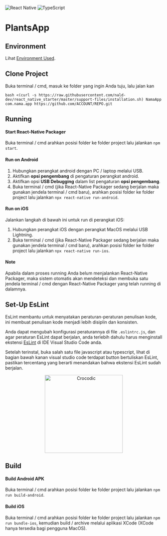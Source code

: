 <p>
  <img alt="React Native" src="https://img.shields.io/badge/react_native%20-%2320232a.svg?&style=for-the-badge&logo=react&logoColor=%2361DAFB"/>
  <img alt="TypeScript" src="https://img.shields.io/badge/typescript%20-%23007ACC.svg?&style=for-the-badge&logo=typescript&logoColor=white"/>
</p>

# PlantsApp


## Environment

Lihat [Environment Used](./ENVIRONMENT_USED.md).

## Clone Project

Buka terminal / cmd, masuk ke folder yang ingin Anda tuju, lalu jalan kan

```bash <(curl -s https://raw.githubusercontent.com/nald-dev/react_native_starter/master/support-files/installation.sh) NamaApp com.nama.app https://github.com/ACCOUNT/REPO.git```

## Running


#### Start React-Native Packager

Buka terminal / cmd arahkan posisi folder ke folder project lalu jalankan ```npm start```.

#### Run on Android

1. Hubungkan perangkat android dengan PC / laptop melalui USB.
2. Aktifkan **opsi pengembang** di pengaturan perangkat android.
3. Aktifkan opsi **USB Debugging** dalam list pengaturan **opsi pengembang**.
4. Buka terminal / cmd (jika React-Native Packager sedang berjalan maka gunakan jendela terminal / cmd baru), arahkan posisi folder ke folder project lalu jalankan ```npx react-native run-android```.

#### Run on iOS

Jalankan langkah di bawah ini untuk run di perangkat iOS:
1. Hubungkan perangkat iOS dengan perangkat MacOS melalui USB Lightning.
2. Buka terminal / cmd (jika React-Native Packager sedang berjalan maka gunakan jendela terminal / cmd baru), arahkan posisi folder ke folder project lalu jalankan ```npx react-native run-ios```.

#### Note

Apabila dalam proses running Anda belum menjalankan React-Native Packager, maka sistem otomatis akan mendeteksi dan membuka satu jendela terminal / cmd dengan React-Native Packager yang telah running di dalamnya.


## Set-Up EsLint

EsLint membantu untuk menyatakan peraturan-peraturan penulisan kode, ini membuat penulisan kode menjadi lebih disiplin dan konsisten.

Anda dapat mengubah konfigurasi peraturannya di file ```.eslintrc.js```, dan agar peraturan EsLint dapat berjalan, anda terlebih dahulu harus menginstall ekstensi [EsLint](https://marketplace.visualstudio.com/items?itemName=dbaeumer.vscode-eslint) di IDE Visual Studio Code anda.

Setelah terinstal, buka salah satu file javascript atau typescript, lihat di bagian bawah kanan visual studio code terdapat button bertuliskan EsLint, pastikan tercentang yang berarti menandakan bahwa ekstensi EsLint sudah berjalan.

<p align="center">
  <img alt="Crocodic" src="./support-files/images/eslint.jpeg" width=250/>
</p>


## Build


#### Build Android APK

Buka terminal / cmd arahkan posisi folder ke folder project lalu jalankan ```npm run build-android```.

#### Build iOS

Buka terminal / cmd arahkan posisi folder ke folder project lalu jalankan ```npm run bundle-ios```, kemudian build / archive melalui aplikasi XCode (XCode hanya tersedia bagi pengguna MacOS).